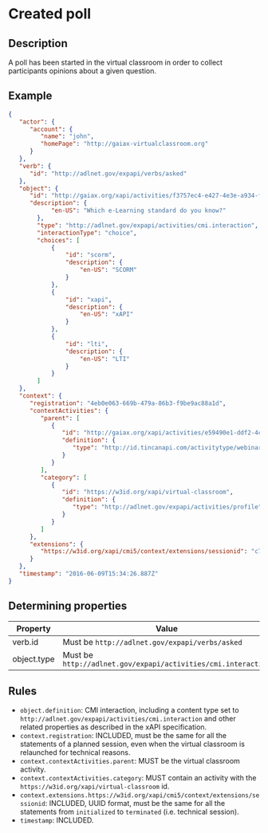 # Created poll

## Description

A poll has been started in the virtual classroom in order to collect participants opinions about a given question.

## Example

```json
{
   "actor": {
      "account": {
         "name": "john",
         "homePage": "http://gaiax-virtualclassroom.org"
      }
   },
   "verb": {
      "id": "http://adlnet.gov/expapi/verbs/asked"
   },
   "object": {
      "id": "http://gaiax.org/xapi/activities/f3757ec4-e427-4e3e-a934-fbccdd440a32",
      "description": {
            "en-US": "Which e-Learning standard do you know?"
        },
        "type": "http://adlnet.gov/expapi/activities/cmi.interaction",
        "interactionType": "choice",
        "choices": [
            {
                "id": "scorm", 
                "description": {
                    "en-US": "SCORM"
                }
            },
            {
                "id": "xapi", 
                "description": {
                    "en-US": "xAPI"
                }
            },
            {
                "id": "lti", 
                "description": {
                    "en-US": "LTI"
                }
            }
        ]
   },
   "context": {
      "registration": "4eb0e063-669b-479a-86b3-f9be9ac88a1d",
      "contextActivities": {
         "parent": [
            {
               "id": "http://gaiax.org/xapi/activities/e59490e1-ddf2-4c43-bfdc-14e274abc106",
               "definition": {
                  "type": "http://id.tincanapi.com/activitytype/webinar"
               }
            }
         ],
         "category": [
            {
               "id": "https://w3id.org/xapi/virtual-classroom",
               "definition": {
                  "type": "http://adlnet.gov/expapi/activities/profile"
               }
            }
         ]
      },
      "extensions": {
         "https://w3id.org/xapi/cmi5/context/extensions/sessionid": "c7b6f0a9-482c-4c03-acc1-548289126963"
      }
   },
   "timestamp": "2016-06-09T15:34:26.887Z"
}
```

## Determining properties

| Property  | Value         |
|----------------|-----------------|
| verb.id | Must be `http://adlnet.gov/expapi/verbs/asked` |
| object.type | Must be `http://adlnet.gov/expapi/activities/cmi.interaction` |


## Rules

- `object.definition`: CMI interaction, including a content type set to `http://adlnet.gov/expapi/activities/cmi.interaction` and other related properties as described in the xAPI specification.
- `context.registration`: INCLUDED, must be the same for all the statements of a planned session, even when the virtual classroom is relaunched for technical reasons.
- `context.contextActivities.parent`: MUST be the virtual classroom activity.
- `context.contextActivities.category`: MUST contain an activity with the `https://w3id.org/xapi/virtual-classroom` id.
- `context.extensions.https://w3id.org/xapi/cmi5/context/extensions/sessionid`: INCLUDED, UUID format, must be the same for all the statements from `initialized` to `terminated` (i.e. technical session).
- `timestamp`: INCLUDED.
